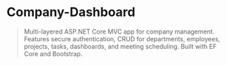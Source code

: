 # Company-Dashboard
> Multi-layered ASP.NET Core MVC app for company management. Features secure authentication, CRUD for departments, employees, projects, tasks, dashboards, and meeting scheduling. Built with EF Core and Bootstrap.
